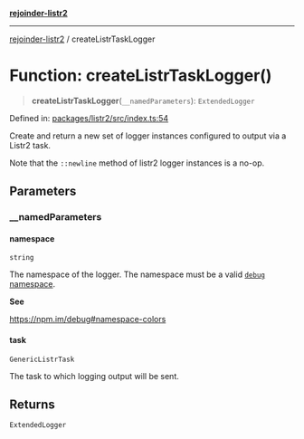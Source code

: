 [**rejoinder-listr2**](../README.md)

***

[rejoinder-listr2](../README.md) / createListrTaskLogger

# Function: createListrTaskLogger()

> **createListrTaskLogger**(`__namedParameters`): `ExtendedLogger`

Defined in: [packages/listr2/src/index.ts:54](https://github.com/Xunnamius/rejoinder/blob/0e3aded7feccc2721351813672386997152c90d5/packages/listr2/src/index.ts#L54)

Create and return a new set of logger instances configured to output via a
Listr2 task.

Note that the `::newline` method of listr2 logger instances is a no-op.

## Parameters

### \_\_namedParameters

#### namespace

`string`

The namespace of the logger. The namespace must be a valid [`debug`
namespace](https://npm.im/debug#namespace-colors).

**See**

https://npm.im/debug#namespace-colors

#### task

`GenericListrTask`

The task to which logging output will be sent.

## Returns

`ExtendedLogger`
